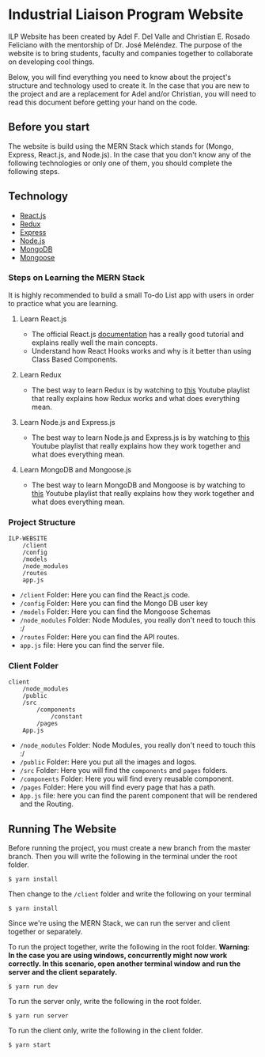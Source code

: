 # Industrial Liaison Program Website
ILP Website has been created by Adel F. Del Valle and Christian E. Rosado Feliciano with the mentorship of Dr. José Meléndez.
The purpose of the website is to bring students, faculty and companies together to collaborate on developing cool things.  

Below, you will find everything you need to know about the project's structure and technology used to create it.  In the case that you are new to the project and are a replacement for Adel and/or Christian, you will need to read this document before getting your hand on the code.

## Before you start
The website is build using the MERN Stack which stands for (Mongo, Express, React.js, and Node.js). In the case that you don't know any of the following technologies or only one of them, you should complete the following steps.

## Technology
* [React.js](https://reactjs.org)
* [Redux](https://redux.js.org/)
* [Express](https://expressjs.com/)
* [Node.js](https://nodejs.org/en/)
* [MongoDB](https://www.mongodb.com/)
* [Mongoose](https://mongoosejs.com/)

### Steps on Learning the MERN Stack
It is highly recommended to build a small To-do List app with users in order to practice what you are learning.

1. Learn React.js
    * The official React.js [documentation](https://reactjs.org) has a really good tutorial and explains really well the main concepts.  
    * Understand how React Hooks works and why is it better than using Class Based Components.

2. Learn Redux
    * The best way to learn Redux is by watching to [this](https://www.youtube.com/watch?v=9boMnm5X9ak&list=PLC3y8-rFHvwheJHvseC3I0HuYI2f46oAK) Youtube playlist that really explains how Redux works and what does everything mean.

3. Learn Node.js and Express.js
    * The best way to learn Node.js and Express.js is by watching to [this](https://www.youtube.com/watch?v=k_0ZzvHbNBQ&list=PLillGF-RfqbYRpji8t4SxUkMxfowG4Kqp) Youtube playlist that really explains how they work together and what does everything mean.

4. Learn MongoDB and Mongoose.js
    * The best way to learn MongoDB and Mongoose is by watching to [this](https://www.youtube.com/watch?v=9OPP_1eAENg&list=PL4cUxeGkcC9jpvoYriLI0bY8DOgWZfi6u) Youtube playlist that really explains how they work together and what does everything mean.


### Project Structure
```
ILP-WEBSITE
    /client 
    /config
    /models
    /node_modules
    /routes
    app.js
```

* `/client` Folder: Here you can find the React.js code.
* `/config` Folder: Here you can find the Mongo DB user key
* `/models` Folder: Here you can find the Mongoose Schemas
* `/node_modules` Folder: Node Modules, you really don't need to touch this :/
* `/routes` Folder: Here you can find the API routes.
* `app.js` file: Here you can find the server file.

### Client Folder
```
client
    /node_modules
    /public
    /src
        /components
            /constant
        /pages
    App.js
```

* `/node_modules` Folder: Node Modules, you really don't need to touch this :/
* `/public` Folder: Here you put all the images and logos.
* `/src` Folder: Here you will find the `components` and `pages` folders.
* `/components` Folder: Here you will find every reusable component.
* `/pages` Folder: Here you will find every page that has a path.
* `App.js` file: here you can find the parent component that will be rendered and the Routing.

## Running The Website
Before running the project, you must create a new branch from the master branch.  Then you will write the following in the terminal under the root folder.
```
$ yarn install
```
Then change to the `/client` folder and write the following on your terminal
```
$ yarn install
```

Since we're using the MERN Stack, we can run the server and client together or separately. 

To run the project together, write the following in the root folder.  **Warning: In the case you are using windows, concurrently might now work correctly.  In this scenario, open another terminal window and run the server and the client separately.**
```
$ yarn run dev
```
To run the server only, write the following in the root folder.
```
$ yarn run server
```
To run the client only, write the following in the client folder.
```
$ yarn start
```


